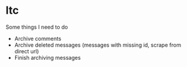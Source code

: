 # ltc

Some things I need to do

- Archive comments
- Archive deleted messages (messages with missing id, scrape from direct url)
- Finish archiving messages